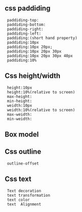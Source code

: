 ## css paddiding
     paddiding-top:
     paddiding-bottom:
     paddiding-right:
     paddiding-left:
     paddiding:(short hand property)
     paddiding:10px
     paddiding:10px 20px;
     paddiding:10px 20px 30px
     paddiding:10px 20px 30px 40px
     paddiding:10%
## Css height/width 
     height:10px
     height:10%(relative to screen)
     max-height:   
     min-height:
     weidth:10px
     weidth:10%(relative to screen)
     max-weidth:
     min-weidth:
## Box model
## Css outline
     outline-offset   
## Css text
     Text decoration
     text transformation
     text color
     text  Alignment
     